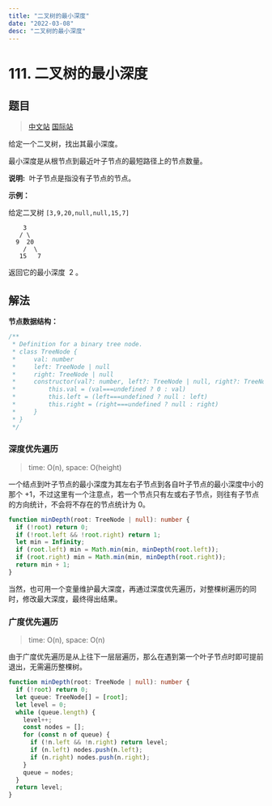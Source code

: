 ```yaml
---
title: "二叉树的最小深度"
date: "2022-03-08"
desc: "二叉树的最小深度"
---
```


# 111. 二叉树的最小深度

## 题目

> [中文站](https://leetcode-cn.com/problems/minimum-depth-of-binary-tree/) [国际站](https://leetcode.com/problems/minimum-depth-of-binary-tree/)

给定一个二叉树，找出其最小深度。

最小深度是从根节点到最近叶子节点的最短路径上的节点数量。

**说明:**  叶子节点是指没有子节点的节点。

**示例：**

给定二叉树 `[3,9,20,null,null,15,7]`

```
    3
   / \
  9  20
    /  \
   15   7
```

返回它的最小深度  2 。

## 解法

**节点数据结构：**

```typescript
/**
 * Definition for a binary tree node.
 * class TreeNode {
 *     val: number
 *     left: TreeNode | null
 *     right: TreeNode | null
 *     constructor(val?: number, left?: TreeNode | null, right?: TreeNode | null) {
 *         this.val = (val===undefined ? 0 : val)
 *         this.left = (left===undefined ? null : left)
 *         this.right = (right===undefined ? null : right)
 *     }
 * }
 */
```

### 深度优先遍历

> time: O(n), space: O(height)

一个结点到叶子节点的最小深度为其左右子节点到各自叶子节点的最小深度中小的那个 +1，不过这里有一个注意点，若一个节点只有左或右子节点，则往有子节点的方向统计，不会将不存在的节点统计为 0。

```typescript
function minDepth(root: TreeNode | null): number {
  if (!root) return 0;
  if (!root.left && !root.right) return 1;
  let min = Infinity;
  if (root.left) min = Math.min(min, minDepth(root.left));
  if (root.right) min = Math.min(min, minDepth(root.right));
  return min + 1;
}
```

当然，也可用一个变量维护最大深度，再通过深度优先遍历，对整棵树遍历的同时，修改最大深度，最终得出结果。

### 广度优先遍历

> time: O(n), space: O(n)

由于广度优先遍历是从上往下一层层遍历，那么在遇到第一个叶子节点时即可提前退出，无需遍历整棵树。

```typescript
function minDepth(root: TreeNode | null): number {
  if (!root) return 0;
  let queue: TreeNode[] = [root];
  let level = 0;
  while (queue.length) {
    level++;
    const nodes = [];
    for (const n of queue) {
      if (!n.left && !n.right) return level;
      if (n.left) nodes.push(n.left);
      if (n.right) nodes.push(n.right);
    }
    queue = nodes;
  }
  return level;
}
```